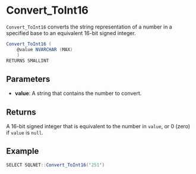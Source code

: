 # Convert_ToInt16

`Convert_ToInt16` converts the string representation of a number in a specified base to an equivalent 16-bit signed integer.

```csharp
Convert_ToInt16 (
	@value NVARCHAR (MAX)
	)
RETURNS SMALLINT
```

## Parameters

  - **value**: A string that contains the number to convert.

## Returns

A 16-bit signed integer that is equivalent to the number in `value`, or 0 (zero) if `value` is `null`.

## Example

```csharp
SELECT SQLNET::Convert_ToInt16('251')
```
